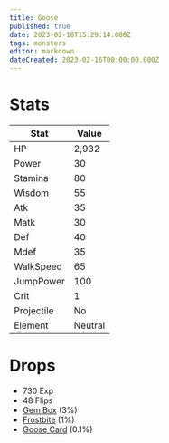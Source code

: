 ```yaml
---
title: Goose
published: true
date: 2023-02-18T15:29:14.000Z
tags: monsters
editor: markdown
dateCreated: 2023-02-16T00:00:00.000Z
---
```


# Stats
|Stat|Value|
|-|-|
|HP|2,932|
|Power|30|
|Stamina|80|
|Wisdom|55|
|Atk|35|
|Matk|30|
|Def|40|
|Mdef|35|
|WalkSpeed|65|
|JumpPower|100|
|Crit|1|
|Projectile|No|
|Element|Neutral|

# Drops
 * 730 Exp
 * 48 Flips
 * [Gem Box](/items/gem-box.md) (3%)
 * [Frostbite](/items/frostbite.md) (1%)
 * [Goose Card](/items/goose-card.md) (0.1%)
